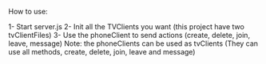 How to use:

1- Start server.js 
2- Init all the TVClients you want (this project have two tvClientFiles)
3- Use the phoneClient to send actions (create, delete, join, leave, message)
 Note: the phoneClients can be used as tvClients (They can use all methods, create, delete, join, leave and message)